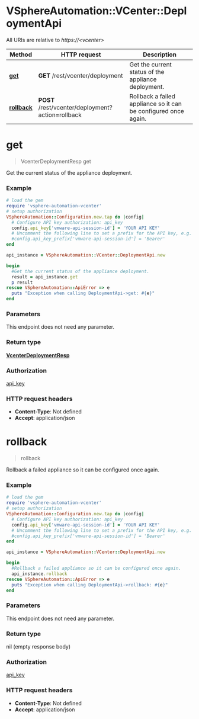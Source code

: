# VSphereAutomation::VCenter::DeploymentApi

All URIs are relative to *https://&lt;vcenter&gt;*

Method | HTTP request | Description
------------- | ------------- | -------------
[**get**](DeploymentApi.md#get) | **GET** /rest/vcenter/deployment | Get the current status of the appliance deployment.
[**rollback**](DeploymentApi.md#rollback) | **POST** /rest/vcenter/deployment?action&#x3D;rollback | Rollback a failed appliance so it can be configured once again.


# **get**
> VcenterDeploymentResp get

Get the current status of the appliance deployment.

### Example
```ruby
# load the gem
require 'vsphere-automation-vcenter'
# setup authorization
VSphereAutomation::Configuration.new.tap do |config|
  # Configure API key authorization: api_key
  config.api_key['vmware-api-session-id'] = 'YOUR API KEY'
  # Uncomment the following line to set a prefix for the API key, e.g. 'Bearer' (defaults to nil)
  #config.api_key_prefix['vmware-api-session-id'] = 'Bearer'
end

api_instance = VSphereAutomation::VCenter::DeploymentApi.new

begin
  #Get the current status of the appliance deployment.
  result = api_instance.get
  p result
rescue VSphereAutomation::ApiError => e
  puts "Exception when calling DeploymentApi->get: #{e}"
end
```

### Parameters
This endpoint does not need any parameter.

### Return type

[**VcenterDeploymentResp**](VcenterDeploymentResp.md)

### Authorization

[api_key](../README.md#api_key)

### HTTP request headers

 - **Content-Type**: Not defined
 - **Accept**: application/json



# **rollback**
> rollback

Rollback a failed appliance so it can be configured once again.

### Example
```ruby
# load the gem
require 'vsphere-automation-vcenter'
# setup authorization
VSphereAutomation::Configuration.new.tap do |config|
  # Configure API key authorization: api_key
  config.api_key['vmware-api-session-id'] = 'YOUR API KEY'
  # Uncomment the following line to set a prefix for the API key, e.g. 'Bearer' (defaults to nil)
  #config.api_key_prefix['vmware-api-session-id'] = 'Bearer'
end

api_instance = VSphereAutomation::VCenter::DeploymentApi.new

begin
  #Rollback a failed appliance so it can be configured once again.
  api_instance.rollback
rescue VSphereAutomation::ApiError => e
  puts "Exception when calling DeploymentApi->rollback: #{e}"
end
```

### Parameters
This endpoint does not need any parameter.

### Return type

nil (empty response body)

### Authorization

[api_key](../README.md#api_key)

### HTTP request headers

 - **Content-Type**: Not defined
 - **Accept**: application/json



